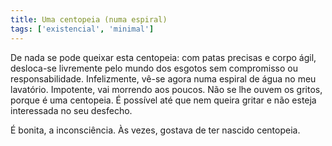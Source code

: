 ```yaml
---
title: Uma centopeia (numa espiral)
tags: ['existencial', 'minimal']
---
```


De nada se pode queixar esta centopeia: com patas precisas e corpo ágil, desloca-se livremente pelo mundo dos esgotos sem compromisso ou responsabilidade. Infelizmente, vê-se agora numa espiral de água no meu lavatório. Impotente, vai morrendo aos poucos. Não se lhe ouvem os gritos, porque é uma centopeia. É possível até que nem queira gritar e não esteja interessada no seu desfecho.

É bonita, a inconsciência. Às vezes, gostava de ter nascido centopeia.